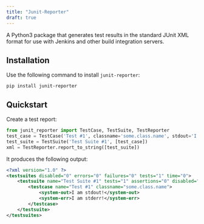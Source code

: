 ```yaml
---
title: "Junit-Reporter"
draft: true
---
```


A Python3 package that generates test results in the standard JUnit XML format for use with Jenkins and other build integration servers.

<!--more-->

## Installation

Use the following command to install `junit-reporter`:

```console
pip install junit-reporter
```

## Quickstart

Create a test report:

```python
from junit_reporter import TestCase, TestSuite, TestReporter
test_case = TestCase('Test #1', classname='some.class.name', stdout='I am stdout!', stderr='I am stderr!')
test_suite = TestSuite('Test Suite #1', [test_case])
xml = TestReporter.report_to_string([test_suite])
```

It produces the following output:

```xml
<?xml version="1.0" ?>
<testsuites disabled="0" errors="0" failures="0" tests="1" time="0">
    <testsuite name="Test Suite #1" tests="1" assertions="0" disabled="0" errors="0" failures="0" skipped="0" time="0">
        <testcase name="Test #1" classname="some.class.name">
            <system-out>I am stdout!</system-out>
            <system-err>I am stderr!</system-err>
        </testcase>
    </testsuite>
</testsuites>
```
